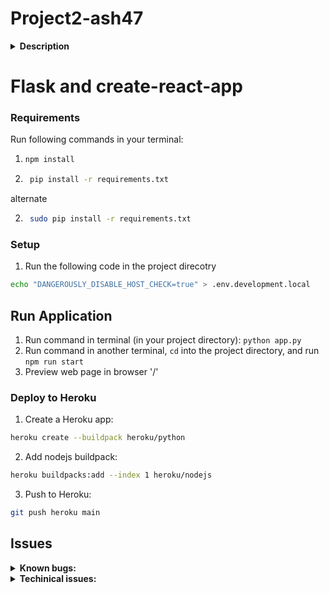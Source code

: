 # Project2-ash47

<details>
    <summary><b>Description</b></summary>
    This project creates a simple tic tac toe multiplayer game. In this game, all the users who join the server are added to a queue. The first two users in the queue are assigned X and O respectively. The rest of the users are considered spectators, they cannot make a move but can see the live game. As the players in front of the queue logs out, the players behind are promoted. This game also tracks the score for each user who logged in and saves it in a database.

</details>

# Flask and create-react-app


### Requirements
Run following commands in your terminal:
1.  ```bash
    npm install
    ``` 
2. ```bash
    pip install -r requirements.txt
    ```
alternate

2. ```bash
    sudo pip install -r requirements.txt
    ```
### Setup
1. Run the following code in the project direcotry 
```bash
echo "DANGEROUSLY_DISABLE_HOST_CHECK=true" > .env.development.local
```

## Run Application
1. Run command in terminal (in your project directory): `python app.py`
2. Run command in another terminal, `cd` into the project directory, and run `npm run start`
3. Preview web page in browser '/'

### Deploy to Heroku
1. Create a Heroku app: 
```bash
heroku create --buildpack heroku/python
```
2. Add nodejs buildpack: 
```bash
heroku buildpacks:add --index 1 heroku/nodejs
```
3. Push to Heroku: 
```bash
git push heroku main
```


## Issues

<details>
  <summary><b>Known bugs:</b></summary>
  
  * **User stays in line queue forever if application is closed without logging out** As the app stands, when users join the server their usernames get stored in an array on the server. The name is added to the array when a user clicks on the login button, and the username is removed when clicked on the logout button. These are the only ways a name gets added or removed from the array. So, when the user closes the tab without logging out the username stays the array forever (or until the server restarts)
       + This issue can be addrested by 

 * **A player can make any move if X or O.** The first user who joins the server is assigned to player X, and the second one to join the server is assigned player O. Both players can only click on the board when its tier turn respectevly. But if both players have same usernames any of them would be able to play as both X and Os.
</details>
<details>
  <summary><b>Techinical issues:</b></summary>
  
  * **Bug:** Board would be blank if a user joins mid-game, and would only see moves made after after the point he/she joined the server.
    + **Fix:** To fix the issue, I made an array on server side which whould keep track of current state of the game board and current turn. And any time a user that is not a player (first two users) joins the server. A request from client side is sent asking for the latest state of the board. 

 * **Bug:** Anyone can reset the game board
    + **Fix:** To fix this issue, I checked if current player is one of the first two playes in the queue, and if not, the reset button would not be accesiable to the current user.
</details>



